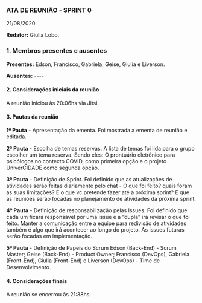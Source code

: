 
### ATA DE REUNIÃO - SPRINT 0
21/08/2020

**Redator:** Giulia Lobo.

### 1. Membros presentes e ausentes

**Presentes:** Edson, Francisco, Gabriela, Geise, Giulia e Liverson.

**Ausentes:** ----

#### 2. Considerações iniciais da reunião

A reunião iniciou às 20:06hs via Jitsi.

#### 3. Pautas da reunião

**1ª Pauta** -  Apresentação da ementa.
Foi mostrada a ementa de reunião e editada.

**2ª Pauta** - Escolha de temas reservas.
A lista de temas foi lida para o grupo escolher um tema reserva. Sendo eles: O prontuário eletrônico para psicólogos no contexto COVID, como primeira opção e o projeto UniverCIDADE como segunda opção.

**3ª Pauta** - Definição de Sprint.
Foi definido que as atualizações de atividades serão feitas diariamente pelo chat - O que foi feito? quais foram as suas limitações? E o que vc pretende fazer até a próxima sprint?
E que as reuniões serão focadas no planejamento de atividades da próxima sprint.

**4ª Pauta** - Definição de responsabilização pelas Issues.
Foi definido que cada um ficará responsável por uma issue e a “dupla” irá revisar o que foi feito.
Manter a comunicação entre a equipe para redivisão de atividades também é algo que irá acontecer ao longo do projeto.
As issues futuras serão focadas em implementação.

**5ª Pauta** - Definição de Papeis do Scrum
Edson (Back-End) - Scrum Master;
Geise (Back-End) - Product Owner;
Francisco (DevOps), Gabriela (Front-End), Giulia (Front-End) e Liverson (DevOps) - Time de Desenvolvimento.


#### 4. Considerações finais

A reunião se encerrou às 21:38hs.
